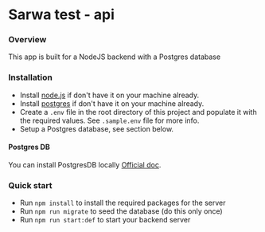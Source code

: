 # Sarwa test - api

### Overview

This app is built for a NodeJS backend with a Postgres database

### Installation

- Install [node.js](https://nodejs.org) if don't have it on your machine already.
- Install [postgres](https://www.postgresql.org/) if don't have it on your machine already.
- Create a `.env` file in the root directory of this project and populate it with the required values. See `.sample.env` file for more info.
- Setup a Postgres database, see section below.

#### Postgres DB

You can install PostgresDB locally [Official doc](https://www.postgresql.org/).

### Quick start

- Run `npm install` to install the required packages for the server
- Run `npm run migrate` to seed the database (do this only once)
- Run `npm run start:def` to start your backend server
